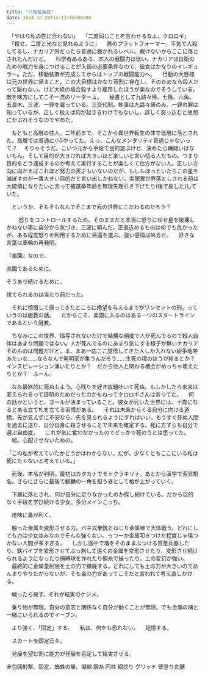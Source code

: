 ```yaml
---
title: "八階堂高目"
date: 2024-12-20T14:13:08+09:00
---
```

　「やはり私の性に合わない」
　「二度同じことを言わせるなよ、クロロギ」
　「殺せ。二度と光など見れぬように」
　悪のプラットフォーマー。平気で人殺してるし、ナカリア外だったら普通に裁かれるレベル。裁けないからここに落とされたんだけど。
　科学者あるある、本人の戦闘力は低い。ナカリアは自衛のための戦力を身につけることが入街の必要条件なので、彼女はかなりのイレギュラー。ただ、移動装置が完成してからはトップの戦闘能力へ。
　行動の大目標は元の世界に帰ること。この大目標はかなり苛烈に存在し、そのためなら殺人だって厭わない。けど大抵の場合殺すより雇用したほうが楽なのでそうしている。敵を味方にしてこそ一流のリーダーよ。
　秘書として九路々帰、七篠、六角、五良木、三波、一罪を雇っている。三交代制。執事は九路々帰のみ。一罪の罪は知っているが、正しく扱えば何が起きるわけでもないし、詳しく突っ込むと思想にかぶれそうなのでやめた。



　もともと高層の住人。二年前まで。そこから異世界転生の体で低層に落とされた。高層では普通に小5やってた。えっ、こんなメンタリティ普通じゃないって？
　そりゃそうだ。こいつ元から手段で目的選ぶけど、決めたら躊躇いはないもん。そして目的が大きければ大きいほど楽しいと言い切る人だもの。つまり目的をどう達成するのか考えて実行することが楽しくて仕方がない人。正しい方向に向かえばこれほど努力の天才もいないのだが、もしもほっといたらこの星を滅ぼすのが一番大きい目的だと言い出しかねない。実際異世界落としされる前は大統領になりたいと言って被選挙年齢を無理矢理引き下げたり(後で戻した)していた。

　というか、そもそもなんでそこまで元の世界にこだわるのだろう？


　
　怒りをコントロールするため。そのままだと本当に怒りに任せ星を破壊しかねない事に自分から気づき、三波に頼んだ。正直込めるものは何でも良かったが、ある程度怒りを利用するために帰還を選ぶ。強い感情は味方だ。
　好きな言葉は車輪の再発明。



『楽園』なので、

楽園であるために。

そうあり続けるために。

捨てられるのは当たり前だった。


　それに憤慨して帰ってきたところに絶望を与えるまでがワンセットの刑。っていうのは艇教の話。
　だからこそ、楽園に入るのはある一つのスタートラインであるという艇教。




　ちなみにこの世界、描写されないだけで結構な頻度で人が死んでるので殺人自体はあまり問題ではない。人が死んでるのにあまり気にする様子が無いナカリアそのものは問題だけど。ま、まあ一応ここ覚悟してきた人しか入れない紛争地帯みたいな……ならなんで発明家が集うんだろう……生死の境のほうが捗るとか？　インスピレーション湧いたりとか？　だから他人と関わる機会がめっちゃ増えたりとか？　ふーん。

　なお最終的に死ぬもよう。心残りを好き放題吐いて死ぬ。もしかしたら未来は変えられるって証明のためだったのかもねってクロロギさんは言ってた。
　何の話かというと、ゴールが決まっていること。彼女が元いた世界には、十歳になるとある立て札を立てる習慣がある。
　それは未来からくる自分に向ける道標。先が見えずに不安なら、先を見られるようにすればいい。もうすぐ死ぬ人間を過去に送り、自分自身に殺させることで未来を確定する。死に方すらも自分で選ぶ自由度。
　これが気に食わなかったのでどっかで死のうとは思ってた。
　嘘。心配させないための。

「この私が考えていたかどうかはわからない。だが、少なくともここにいる私は死にたくないと考えている。」

　死後、本名が判明。最初はカタカナでモトクラキリナ。あとから漢字で索冥桐名。さらにさらに最後で麒麟の一角を担う者として格が上がっていく。

　下層に落とされ、何が自分に足りなかったのか探し続けている。だから目的なく手段を学び続ける少女。多分メインこっち。

　地味に鼻が利く。

　触った金属を変形させる力。バネ式拳銃とねじり金属棒で大体戦う。どれにしても力は少女並みなのでそんな強くない。っつーか金属叩きつけた程度じゃ傷つかない人間が多すぎる。
　しかし途中で塊をそのままぶつける質量兵器したり、鉄パイプを変形させてぶっ刺して遠くの金属を変形させたり、変形させ続けられるようになったり捕縛球を作れたり鋼糸で操ったり。土の変幻が強い。
　最終的に金属量制限を土の力で撤廃する。どれにしても土の力が大きいのであんまりやりたがらないが、そも金の力があってこそだと言われて考え直しかける。

　戦ったら戻す。それが結実のケジメ。

　乗り物が無理。自分の意志と関係なく自分が動くことが無理。でも金属の塊と一緒にいられるのでイーブン。


　より強く、「固定」する。
　私は、何をも恐れない。
　記憶する。

　スカートを固定云々。

　発展を望む割に能力が発展を否定して結実させる。

全包囲射撃、固定、蜘蛛の巣、凝縮
鋼糸
円柱
綱捻り
グリッド
壁登り丸鋸
